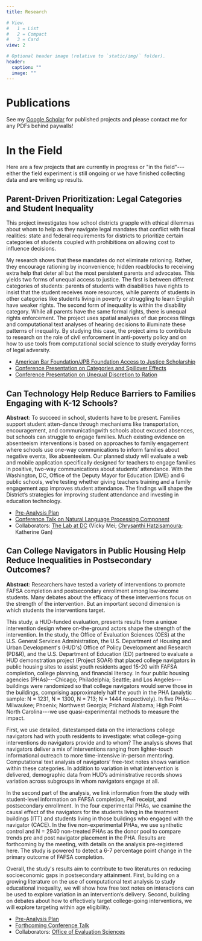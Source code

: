 ```yaml
---
title: Research

# View.
#   1 = List
#   2 = Compact
#   3 = Card
view: 2

# Optional header image (relative to `static/img/` folder).
header:
  caption: ""
  image: ""
---
```


# Publications

See my [Google Scholar](https://scholar.google.com/citations?user=UNZpOpcAAAAJ&hl=en) for published projects and please contact me for any PDFs behind paywalls!

# In the Field

Here are a few projects that are currently in progress or "in the field"---either the field experiment is still ongoing or we have finished collecting data and are writing up results. 

## Parent-Driven Prioritization: Legal Categories and Student Inequality

This project investigates how school districts grapple with ethical dilemmas about whom to help as they navigate legal mandates that conflict with fiscal realities: state and federal requirements for districts to prioritize certain categories of students coupled with prohibitions on allowing cost to influence decisions.

My research shows that these mandates do not eliminate rationing.  Rather, they encourage rationing by inconvenience; hidden roadblocks to receiving extra help that deter all but the most persistent parents and advocates. This yields two forms of unequal access to justice. The first is between different categories of students: parents of students with disabilities have rights to insist that the student receives more resources, while parents of students in other categories like students living in poverty or struggling to learn English have weaker rights. The second form of inequality is within the disability category. While all parents have the same formal rights, there is unequal rights enforcement. The project uses spatial analyses of due process filings and computational text analyses of hearing decisions to illuminate these patterns of inequality. By studying this case, the project aims to contribute to research on the role of civil enforcement in anti-poverty policy and on how to use tools from computational social science to study everyday forms of legal adversity.


- [American Bar Foundation/JPB Foundation Access to Justice Scholarship](http://www.americanbarfoundation.org/research/Fellowshipopportunities/ABF_JPB_Foundation_Access_to_Justice_Scholars_Program0/2020_Access_to_Justice_Scholars.html)
- [Conference Presentation on Categories and Spillover Effects](https://conference.nber.org/conferences/2018/CHEDs18/summary1.html)
- [Conference Presentation on Unequal Discretion to Ration](https://convention2.allacademic.com/one/asa/asa17/index.php?cmd=Online+Program+View+Paper&selected_paper_id=1254808&PHPSESSID=fsefc6gkk4paan7nriobkdkvbi)


## Can Technology Help Reduce Barriers to Families Engaging with K-12 Schools?

**Abstract**: To succeed in school, students have to be present. Families support student atten-dance through mechanisms like transportation, encouragement, and communicatingwith schools about excused absences, but schools can struggle to engage families. Much existing evidence on absenteeism interventions is based on approaches to family engagement where schools use one-way communications to inform families about negative events, like absenteeism. Our planned study will evaluate a web and mobile application specifically designed for teachers to engage families in positive, two-way communications about students’ attendance. With the Washington, DC, Office of the Deputy Mayor for Education (DME) and 6 public schools, we’re testing whether giving teachers training and a family engagement app improves student attendance. The findings will shape the District’s strategies for improving student attendance and investing in education technology.

- [Pre-Analysis Plan](https://osf.io/jhmns/)
- [Conference Talk on Natural Language Processing Component](https://events.rdmobile.com/Sessions/Details/1011986)
- Collaborators: [The Lab at DC](http://thelabprojects.dc.gov/) (Vicky Mei; [Chrysanthi Hatzisamoura](https://gwipp.gwu.edu/chrysanthi-hatzimasoura-research-professor); Katherine Gan)

## Can College Navigators in Public Housing Help Reduce Inequalities in Postsecondary Outcomes?

**Abstract**: Researchers have tested a variety of interventions to promote FAFSA completion and postsecondary enrollment among low-income students. Many debates about the efficacy of these interventions focus on the strength of the intervention. But an important second dimension is which students the interventions target.

This study, a HUD-funded evaluation, presents results from a unique intervention design where on-the-ground actors shape the strength of the intervention. In the study, the Office of Evaluation Sciences (OES) at the U.S. General Services Administration, the U.S. Department of Housing and Urban Development's (HUD's) Office of Policy Development and Research (PD&R), and the U.S. Department of Education (ED) partnered to evaluate a HUD demonstration project (Project SOAR) that placed college navigators in public housing sites to assist youth residents aged 15-20 with FAFSA completion, college planning, and financial literacy. In four public housing agencies (PHAs)---Chicago; Philadelphia; Seattle; and Los Angeles---buildings were randomized so that college navigators would serve those in the buildings, comprising approximately half the youth in the PHA (analytic sample: N = 1231, N = 1300, N = 713; N = 1444 respectively). In five PHAs---Milwaukee; Phoenix; Northwest Georgia; Prichard Alabama; High Point North Carolina---we use quasi-experimental methods to measure the impact.

First, we use detailed, datestamped data on the interactions college navigators had with youth residents to investigate: what college-going interventions do navigators provide and to whom? The analysis shows that navigators deliver a mix of interventions ranging from lighter-touch informational outreach to more time-intensive in-person mentoring. Computational text analysis of navigators’ free-text notes shows variation within these categories. In addition to variation in what intervention is delivered, demographic data from HUD’s administrative records shows variation across subgroups in whom navigators engage at all.

In the second part of the analysis, we link information from the study with student-level information on FAFSA completion, Pell receipt, and postsecondary enrollment. In the four experimental PHAs, we examine the causal effect of the navigators for the students living in the treatment buildings (ITT) and students living in those buildings who engaged with the navigator (CACE). In the five non-experimental PHAs, we use synthetic control and N = 2940 non-treated PHAs as the donor pool to compare trends pre and post navigator placement in the PHA. Results are forthcoming by the meeting, with details on the analysis pre-registered here. The study is powered to detect a 6-7 percentage point change in the primary outcome of FAFSA completion.

Overall, the study's results aim to contribute to two literatures on reducing socioeconomic gaps in postsecondary attainment. First, building on a growing literature on the use of computational text analysis to study educational inequality, we will show how free text notes on interactions can be used to explore variation in an intervention’s delivery. Second, building on debates about how to effectively target college-going interventions, we will explore targeting within age eligibility.

- [Pre-Analysis Plan](https://oes.gsa.gov/assets/analysis/1732-3-Analysis-Plan.pdf/)
- [Forthcoming Conference Talk](https://appam.confex.com/appam/2020/meetingapp.cgi/Paper/38008)
- Collaborators: [Office of Evaluation Sciences](https://oes.gsa.gov/)





